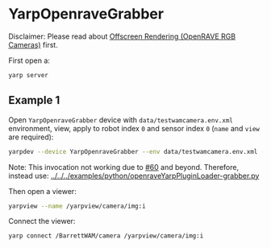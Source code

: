 # YarpOpenraveGrabber

Disclaimer: Please read about [Offscreen Rendering (OpenRAVE RGB Cameras)](http://robots.uc3m.es/gitbook-installation-guides/install-openrave.html#offscreen-rendering-openrave-rgb-cameras) first.

First open a:
```bash
yarp server
```

## Example 1
Open `YarpOpenraveGrabber` device with `data/testwamcamera.env.xml` environment, view, apply to robot index `0` and sensor index `0` (`name` and `view` are required):

```bash
yarpdev --device YarpOpenraveGrabber --env data/testwamcamera.env.xml --view --robotIndex 0 --sensorIndex 0 --name /BarrettWAM/camera
```

Note: This invocation not working due to [#60](https://github.com/roboticslab-uc3m/openrave-yarp-plugins/issues/60) and beyond. Therefore, instead use: [../../../examples/python/openraveYarpPluginLoader-grabber.py](../../../examples/python/openraveYarpPluginLoader-grabber.py)

Then open a viewer:
```bash
yarpview --name /yarpview/camera/img:i
```

Connect the viewer:
```bash
yarp connect /BarrettWAM/camera /yarpview/camera/img:i
```
